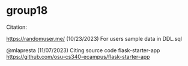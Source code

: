 # group18

Citation:

https://randomuser.me/ (10/23/2023) For users sample data in DDL.sql

@mlapresta (11/07/2023) Citing source code flask-starter-app https://github.com/osu-cs340-ecampus/flask-starter-app
